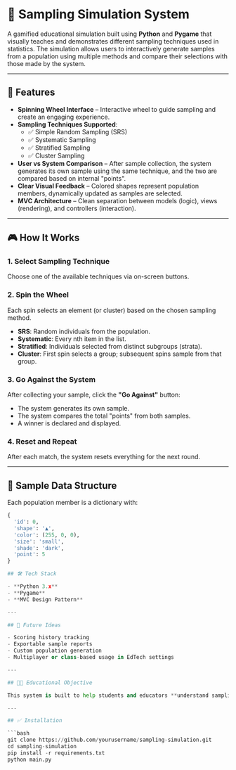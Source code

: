 # 🎯 Sampling Simulation System

A gamified educational simulation built using **Python** and **Pygame** that visually teaches and demonstrates different sampling techniques used in statistics. The simulation allows users to interactively generate samples from a population using multiple methods and compare their selections with those made by the system.

---

## 📌 Features

- **Spinning Wheel Interface** – Interactive wheel to guide sampling and create an engaging experience.
- **Sampling Techniques Supported**:
  - ✅ Simple Random Sampling (SRS)
  - ✅ Systematic Sampling
  - ✅ Stratified Sampling
  - ✅ Cluster Sampling
- **User vs System Comparison** – After sample collection, the system generates its own sample using the same technique, and the two are compared based on internal "points".
- **Clear Visual Feedback** – Colored shapes represent population members, dynamically updated as samples are selected.
- **MVC Architecture** – Clean separation between models (logic), views (rendering), and controllers (interaction).

---

## 🎮 How It Works

### 1. **Select Sampling Technique**
Choose one of the available techniques via on-screen buttons.

### 2. **Spin the Wheel**
Each spin selects an element (or cluster) based on the chosen sampling method.

- **SRS**: Random individuals from the population.
- **Systematic**: Every nth item in the list.
- **Stratified**: Individuals selected from distinct subgroups (strata).
- **Cluster**: First spin selects a group; subsequent spins sample from that group.

### 3. **Go Against the System**
After collecting your sample, click the **"Go Against"** button:
- The system generates its own sample.
- The system compares the total "points" from both samples.
- A winner is declared and displayed.

### 4. **Reset and Repeat**
After each match, the system resets everything for the next round.

---

## 🧠 Sample Data Structure

Each population member is a dictionary with:

```python
{
  'id': 0,
  'shape': '▲',
  'color': (255, 0, 0),
  'size': 'small',
  'shade': 'dark',
  'point': 5
}

## 🛠 Tech Stack

- **Python 3.x**
- **Pygame**
- **MVC Design Pattern**

---

## 🚀 Future Ideas

- Scoring history tracking
- Exportable sample reports
- Custom population generation
- Multiplayer or class-based usage in EdTech settings

---

## 👩‍🏫 Educational Objective

This system is built to help students and educators **understand sampling concepts** through interaction, visual feedback, and competition, making abstract statistical methods more concrete and memorable.

---

## ✅ Installation

```bash
git clone https://github.com/yourusername/sampling-simulation.git
cd sampling-simulation
pip install -r requirements.txt
python main.py
